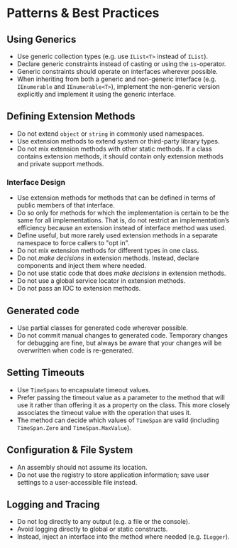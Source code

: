 # Patterns & Best Practices


## Using Generics

* Use generic collection types (e.g. use `IList<T>` instead of `IList`).
* Declare generic constraints instead of casting or using the `is`-operator.
* Generic constraints should operate on interfaces wherever possible.
* When inheriting from both a generic and non-generic interface (e.g. `IEnumerable` and `IEnumerable<T>`), implement the non-generic version explicitly and implement it using the generic interface.


## Defining Extension Methods

* Do not extend `object` or `string` in commonly used namespaces.
* Use extension methods to extend system or third-party library types.
* Do not mix extension methods with other static methods. If a class contains extension methods, it should contain only extension methods and private support methods.

### Interface Design

* Use extension methods for methods that can be defined in terms of public members of that interface.
* Do so only for methods for which the implementation is certain to be the same for all implementations. That is, do not restrict an implementation’s efficiency because an extension instead of interface method was used.
* Define useful, but more rarely used extension methods in a separate namespace to force callers to "opt in".
* Do not mix extension methods for different types in one class.
* Do not _make decisions_ in extension methods. Instead, declare components and inject them where needed.
* Do not use static code that does _make decisions_ in extension methods.
* Do not use a global service locator in extension methods.
* Do not pass an IOC to extension methods.

## Generated code

* Use partial classes for generated code wherever possible.
* Do not commit manual changes to generated code. Temporary changes for debugging are fine, but always be aware that your changes will be overwritten when code is re-generated.

## Setting Timeouts

* Use `TimeSpans` to encapsulate timeout values.
* Prefer passing the timeout value as a parameter to the method that will use it rather than offering it as a property on the class. This more closely associates the timeout value with the operation that uses it.
* The method can decide which values of `TimeSpan` are valid (including `TimeSpan.Zero` and `TimeSpan.MaxValue`).

## Configuration & File System

* An assembly should not assume its location.
* Do not use the registry to store application information; save user settings to a user-accessible file instead.

## Logging and Tracing

* Do not log directly to any output (e.g. a file or the console).
* Avoid logging directly to global or static constructs.
* Instead, inject an interface into the method where needed (e.g. `ILogger`).




